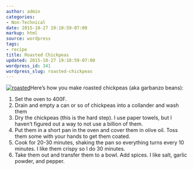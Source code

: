 ```yaml
---
author: admin
categories:
- Non-Technical
date: 2015-10-27 19:10:59-07:00
markup: html
source: wordpress
tags:
- recipe
title: Roasted Chickpeas
updated: 2015-10-27 19:10:59-07:00
wordpress_id: 341
wordpress_slug: roasted-chickpeas
---
```

[![roasted](https://blog.za3k.com/wp-content/uploads/2015/10/roasted-300x264.jpg)](https://blog.za3k.com/wp-content/uploads/2015/10/roasted.jpg)Here’s how you make roasted chickpeas (aka garbanzo beans):

1.  Set the oven to 400F.
2.  Drain and empty a can or so of chickpeas into a collander and wash them
3.  Dry the chickpeas (this is the hard step). I use paper towels, but I haven’t figured out a way to not use a billion of them.
4.  Put them in a short pan in the oven and cover them in olive oil. Toss them some with your hands to get them coated.
5.  Cook for 20-30 minutes, shaking the pan so everything turns every 10 minutes. I like them crispy so I do 30 minutes.
6.  Take them out and transfer them to a bowl. Add spices. I like salt, garlic powder, and pepper.
